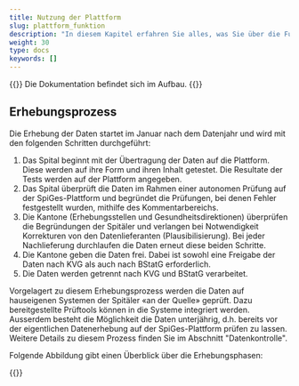 ```yaml
---
title: Nutzung der Plattform
slug: plattform_funktion
description: "In diesem Kapitel erfahren Sie alles, was Sie über die Funktionsweise der Plattform und ihre Nutzung wissen müssen."
weight: 30
type: docs
keywords: []
---
```

{{<alert color="info">}}
Die Dokumentation befindet sich im Aufbau.
{{</alert>}}

## Erhebungsprozess

Die Erhebung der Daten startet im Januar nach dem Datenjahr und wird mit den folgenden Schritten durchgeführt:

1. Das Spital beginnt mit der Übertragung der Daten auf die Plattform. Diese werden auf ihre Form und ihren Inhalt getestet. Die Resultate der Tests werden auf der Plattform angegeben. 
2. Das Spital überprüft die Daten im Rahmen einer autonomen Prüfung auf der SpiGes-Plattform und begründet die Prüfungen, bei denen Fehler festgestellt wurden, mithilfe des Kommentarbereichs. 
3. Die Kantone (Erhebungsstellen und Gesundheitsdirektionen) überprüfen die Begründungen der Spitäler und verlangen bei Notwendigkeit Korrekturen von den Datenlieferanten (Plausibilisierung). Bei jeder Nachlieferung durchlaufen die Daten erneut diese beiden Schritte.
4. Die Kantone geben die Daten frei. Dabei ist sowohl eine Freigabe der Daten nach KVG als auch nach BStatG erforderlich.
5. Die Daten werden getrennt nach KVG und BStatG verarbeitet.

Vorgelagert zu diesem Erhebungsprozess werden die Daten auf hauseigenen Systemen der Spitäler «an der Quelle» geprüft. Dazu bereitgestellte Prüftools können in die Systeme integriert werden. Ausserdem besteht die Möglichkeit die Daten unterjährig, d.h. bereits vor der eigentlichen Datenerhebung auf der SpiGes-Plattform prüfen zu lassen. Weitere Details zu diesem Prozess finden Sie im Abschnitt "Datenkontrolle".

Folgende Abbildung gibt einen Überblick über die Erhebungsphasen:

{{<insertImage image="phase_releve_de.png" class="bord img_full centre">}}
